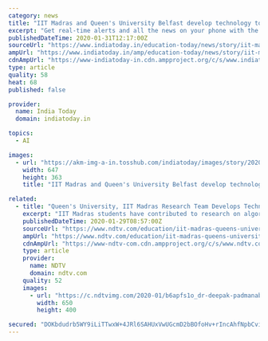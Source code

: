 ```yaml
---
category: news
title: "IIT Madras and Queen's University Belfast develop technology to make Artificial Intelligence fairer"
excerpt: "Get real-time alerts and all the news on your phone with the all-new India Today app. Download from"
publishedDateTime: 2020-01-31T12:17:00Z
sourceUrl: "https://www.indiatoday.in/education-today/news/story/iit-madras-and-queen-s-university-belfast-develop-technology-to-make-artificial-intelligence-fairer-1642031-2020-01-31"
ampUrl: "https://www.indiatoday.in/amp/education-today/news/story/iit-madras-and-queen-s-university-belfast-develop-technology-to-make-artificial-intelligence-fairer-1642031-2020-01-31"
cdnAmpUrl: "https://www-indiatoday-in.cdn.ampproject.org/c/s/www.indiatoday.in/amp/education-today/news/story/iit-madras-and-queen-s-university-belfast-develop-technology-to-make-artificial-intelligence-fairer-1642031-2020-01-31"
type: article
quality: 58
heat: 68
published: false

provider:
  name: India Today
  domain: indiatoday.in

topics:
  - AI

images:
  - url: "https://akm-img-a-in.tosshub.com/indiatoday/images/story/202001/IIT_Madras_1-647x363.jpeg?8YMwOUPZXT_.73aZfMklHEUwhHsVydsD"
    width: 647
    height: 363
    title: "IIT Madras and Queen's University Belfast develop technology to make Artificial Intelligence fairer"

related:
  - title: "Queen's University, IIT Madras Research Team Develops Technology To Make AI Unbiased"
    excerpt: "IIT Madras students have contributed to research on algorithm to make Artificial intelligence (AI) fairer and less biased when processing data. The students were part of a team which was led by a Queen's University, Belfast Researcher. The research was led by Dr. Deepak Padmanabhan who is a researcher at Queen's University and an adjunct ..."
    publishedDateTime: 2020-01-29T08:57:00Z
    sourceUrl: "https://www.ndtv.com/education/iit-madras-queens-university-research-team-develops-technology-to-make-ai-unbiased-2171500"
    ampUrl: "https://www.ndtv.com/education/iit-madras-queens-university-research-team-develops-technology-to-make-ai-unbiased-2171500?amp=1&akamai-rum=off"
    cdnAmpUrl: "https://www-ndtv-com.cdn.ampproject.org/c/s/www.ndtv.com/education/iit-madras-queens-university-research-team-develops-technology-to-make-ai-unbiased-2171500?amp=1&akamai-rum=off"
    type: article
    provider:
      name: NDTV
      domain: ndtv.com
    quality: 52
    images:
      - url: "https://c.ndtvimg.com/2020-01/b6apfs1o_dr-deepak-padmanabhan-from-iit-madras_625x300_29_January_20.jpg"
        width: 650
        height: 400

secured: "DOKbdudrb5WY9iLiTTwxW+4JRl6SAHUxVwUGcmD2bBOfoHv+rIncAhfNpbCviN2kDeOZWnFag/YMNiMpvpjFgSATkq4wVHZZcwe8nhl98GBWsrpIdRKLvv0e55EiOhuOeTSeuzOxEK2af1+xUrghedlooBGVlMkGBefOtXJLlxKCWvb3axH4B/hT41GRvviG5B9h8eEjkLT7uGjmwjxz/TPJab7SokaC4Fq2VwkbNtQnqyK8FzHfR8/hwdnws2mvk94rcohCY6j+L4xJ+AEGk2rl1ySrvYWdNcwLMQfFGbHiPc5BB+jf/nBySn/EK1Mm;gXOOLkspCZd04kk24/o/lQ=="
---
```


